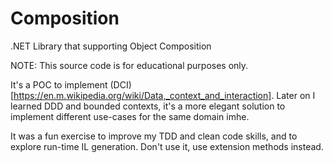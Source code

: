 Composition
===========

.NET Library that supporting Object Composition

NOTE: This source code is for educational purposes only.

It's a POC to implement (DCI)[https://en.m.wikipedia.org/wiki/Data,_context_and_interaction]. Later on I learned DDD and bounded contexts, it's a more elegant solution to implement different use-cases for the same domain imhe.

It was a fun exercise to improve my TDD and clean code skills, and to explore run-time IL generation. Don't use it, use extension methods instead.
